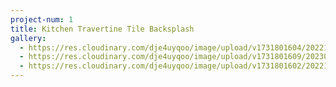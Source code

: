 ```yaml
---
project-num: 1
title: Kitchen Travertine Tile Backsplash
gallery:
  - https://res.cloudinary.com/dje4uyqoo/image/upload/v1731801604/20221231_100732_owdzxa.jpg
  - https://res.cloudinary.com/dje4uyqoo/image/upload/v1731801609/20230104_112306_rnaeev.jpg
  - https://res.cloudinary.com/dje4uyqoo/image/upload/v1731801602/20221231_100721_n4k03e.jpg
---
```

